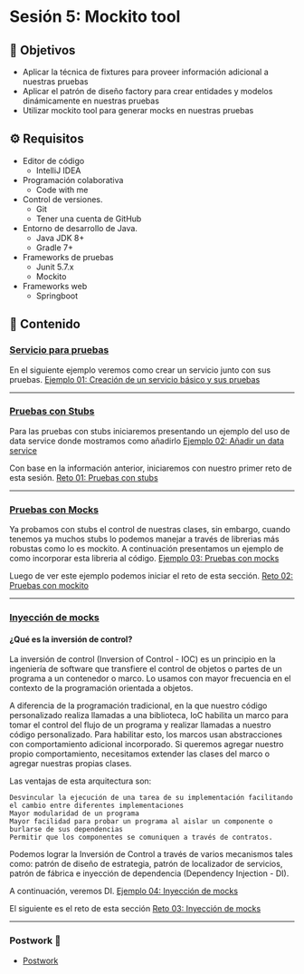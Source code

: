 # Sesión 5: Mockito tool

## :dart: Objetivos

- Aplicar la técnica de fixtures para proveer información adicional a nuestras pruebas
- Aplicar el patrón de diseño factory para crear entidades y modelos dinámicamente en nuestras pruebas
- Utilizar mockito tool para generar mocks en nuestras pruebas

## ⚙ Requisitos

- Editor de código
  - IntelliJ IDEA
- Programación colaborativa
  - Code with me
- Control de versiones.
  - Git
  - Tener una cuenta de GitHub
- Entorno de desarrollo de Java.
  - Java JDK 8+
  - Gradle 7+
- Frameworks de pruebas
  - Junit 5.7.x
  - Mockito
- Frameworks web
  - Springboot


## 📂 Contenido

### <ins>Servicio para pruebas</ins>

En el siguiente ejemplo veremos como crear un servicio junto con sus pruebas. [Ejemplo 01: Creación de un servicio básico y sus pruebas](./Ejemplo-01)

---

### <ins>Pruebas con Stubs</ins>

Para las pruebas con stubs iniciaremos presentando un ejemplo del uso de data service donde mostramos como añadirlo [Ejemplo 02: Añadir un data service](./Ejemplo-02)

Con base en la información anterior, iniciaremos con nuestro primer reto de esta sesión. [Reto 01: Pruebas con stubs](./Reto-01)

---

### <ins>Pruebas con Mocks</ins>

Ya probamos con stubs el control de nuestras clases, sin embargo, cuando tenemos ya muchos stubs lo podemos manejar a través de librerias más robustas como lo es mockito. A continuación presentamos un ejemplo de como incorporar esta libreria al código. [Ejemplo 03: Pruebas con mocks](./Ejemplo-03)

Luego de ver este ejemplo podemos iniciar el reto de esta sección. [Reto 02: Pruebas con mockito](./Reto-02)

---

### <ins>Inyección de mocks</ins>

#### ¿Qué es la inversión de control?

La inversión de control (Inversion of Control - IOC) es un principio en la ingeniería de software que transfiere el
control de objetos o partes de un programa a un contenedor o marco. Lo usamos con mayor frecuencia en el contexto de la
programación orientada a objetos.

A diferencia de la programación tradicional, en la que nuestro código personalizado realiza llamadas a una biblioteca,
IoC habilita un marco para tomar el control del flujo de un programa y realizar llamadas a nuestro código personalizado.
Para habilitar esto, los marcos usan abstracciones con comportamiento adicional incorporado. Si queremos agregar nuestro
propio comportamiento, necesitamos extender las clases del marco o agregar nuestras propias clases.

Las ventajas de esta arquitectura son:

    Desvincular la ejecución de una tarea de su implementación facilitando el cambio entre diferentes implementaciones 
    Mayor modularidad de un programa
    Mayor facilidad para probar un programa al aislar un componente o burlarse de sus dependencias
    Permitir que los componentes se comuniquen a través de contratos.

Podemos lograr la Inversión de Control a través de varios mecanismos tales como: patrón de diseño de estrategia, patrón
de localizador de servicios, patrón de fábrica e inyección de dependencia (Dependency Injection - DI).

A continuación, veremos DI. [Ejemplo 04: Inyección de mocks](./Ejemplo-04)

El siguiente es el reto de esta sección [Reto 03: Inyección de mocks](./Reto-03)


---

### Postwork :memo:
- [Postwork](./Postwork)




